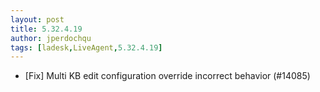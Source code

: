 ```yaml
---
layout: post
title: 5.32.4.19
author: jperdochqu
tags: [ladesk,LiveAgent,5.32.4.19]
---
```


- [Fix] Multi KB edit configuration override incorrect behavior (#14085)
